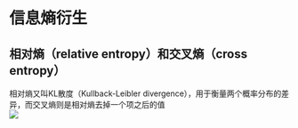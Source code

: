 # 信息熵衍生  
## 相对熵（relative entropy）和交叉熵（cross entropy）
相对熵又叫KL散度（Kullback-Leibler divergence），用于衡量两个概率分布的差异，而交叉熵则是相对熵去掉一个项之后的值  
![](https://github.com/mj3428/machine_L_notes/edit/master/entropy.png)
